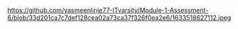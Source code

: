 https://github.com/yasmeenlinje77-ITvarsity/Module-1-Assessment-6/blob/33d201ca7c7def128cea02a73ca37f326f0ea2e6/1633518627112.jpeg
